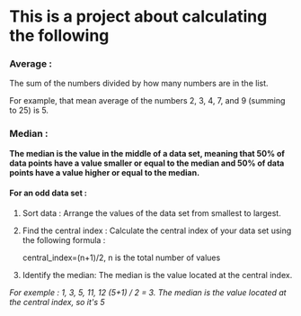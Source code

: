 This is a project about calculating the following
===================================================

### Average : 
The sum of the numbers divided by how many numbers are in the list.

For example, that mean average of the numbers 2, 3, 4, 7, and 9 (summing to 25) is 5.

### Median : 

**The median is the value in the middle of a data set, meaning that 50% of data points have a value smaller or equal to the median and 50% of data points have a value higher or equal to the median.**

 #### For an odd data set : 

1. Sort data : Arrange the values of the data set from smallest to largest.

2. Find the central index : Calculate the central index of your data set using the following formula : 

    central_index=(n+1)/2, n is the total number of values

3. Identify the median: The median is the value located at the central index.


_For exemple : 1, 3, 5, 11, 12 (5+1) / 2 = 3. The median is the value located at the central index, so it's 5_ 